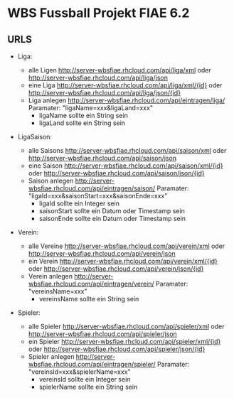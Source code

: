 # WBS Fussball Projekt FIAE 6.2

## URLS

- Liga:
  - alle Ligen http://server-wbsfiae.rhcloud.com/api/liga/xml oder http://server-wbsfiae.rhcloud.com/api/liga/json
  - eine Liga http://server-wbsfiae.rhcloud.com/api/liga/xml/{id} oder http://server-wbsfiae.rhcloud.com/api/liga/json/{id}
  - Liga anlegen http://server-wbsfiae.rhcloud.com/api/eintragen/liga/ Paramater: "ligaName=xxx&ligaLand=xxx"
    - ligaName sollte ein String sein
    - ligaLand sollte ein String sein

- LigaSaison:
  - alle Saisons http://server-wbsfiae.rhcloud.com/api/saison/xml oder http://server-wbsfiae.rhcloud.com/api/saison/json
  - eine Saison http://server-wbsfiae.rhcloud.com/api/saison/xml/{id} oder http://server-wbsfiae.rhcloud.com/api/saison/json/{id}
  - Saison anlegen http://server-wbsfiae.rhcloud.com/api/eintragen/saison/ Paramater: "ligaId=xxx&saisonStart=xxx&saisonEnde=xxx"
    - ligaId sollte ein Integer sein
    - saisonStart sollte ein Datum oder Timestamp sein
    - saisonEnde sollte ein Datum oder Timestamp sein

- Verein:
  - alle Vereine http://server-wbsfiae.rhcloud.com/api/verein/xml oder http://server-wbsfiae.rhcloud.com/api/verein/json
  - ein Verein http://server-wbsfiae.rhcloud.com/api/verein/xml/{id} oder http://server-wbsfiae.rhcloud.com/api/verein/json/{id}
  - Verein anlegen http://server-wbsfiae.rhcloud.com/api/eintragen/verein/ Paramater: "vereinsName=xxx"
    - vereinsName sollte ein String sein

- Spieler:
  - alle Spieler http://server-wbsfiae.rhcloud.com/api/spieler/xml oder http://server-wbsfiae.rhcloud.com/api/spieler/json
  - ein Spieler http://server-wbsfiae.rhcloud.com/api/spieler/xml/{id} oder http://server-wbsfiae.rhcloud.com/api/spieler/json/{id}
  - Spieler anlegen http://server-wbsfiae.rhcloud.com/api/eintragen/spieler/ Paramater: "vereinsId=xxx&spielerName=xxx"
    - vereinsId sollte ein Integer sein
    - spielerName sollte ein String sein
